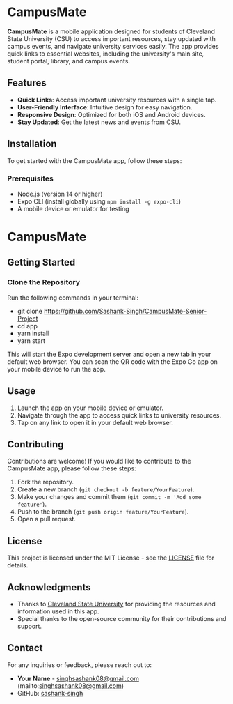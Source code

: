 # CampusMate

**CampusMate** is a mobile application designed for students of Cleveland State University (CSU) to access important resources, stay updated with campus events, and navigate university services easily. The app provides quick links to essential websites, including the university's main site, student portal, library, and campus events.

## Features

- **Quick Links**: Access important university resources with a single tap.
- **User-Friendly Interface**: Intuitive design for easy navigation.
- **Responsive Design**: Optimized for both iOS and Android devices.
- **Stay Updated**: Get the latest news and events from CSU.

## Installation

To get started with the CampusMate app, follow these steps:

### Prerequisites

- Node.js (version 14 or higher)
- Expo CLI (install globally using `npm install -g expo-cli`)
- A mobile device or emulator for testing

# CampusMate

## Getting Started

### Clone the Repository
Run the following commands in your terminal:
- git clone https://github.com/Sashank-Singh/CampusMate-Senior-Project
- cd app
- yarn install
- yarn start


This will start the Expo development server and open a new tab in your default web browser. You can scan the QR code with the Expo Go app on your mobile device to run the app.

## Usage

1. Launch the app on your mobile device or emulator.
2. Navigate through the app to access quick links to university resources.
3. Tap on any link to open it in your default web browser.

## Contributing

Contributions are welcome! If you would like to contribute to the CampusMate app, please follow these steps:

1. Fork the repository.
2. Create a new branch (`git checkout -b feature/YourFeature`).
3. Make your changes and commit them (`git commit -m 'Add some feature'`).
4. Push to the branch (`git push origin feature/YourFeature`).
5. Open a pull request.

## License

This project is licensed under the MIT License - see the [LICENSE](LICENSE) file for details.

## Acknowledgments

- Thanks to [Cleveland State University](https://www.csuohio.edu) for providing the resources and information used in this app.
- Special thanks to the open-source community for their contributions and support.

## Contact

For any inquiries or feedback, please reach out to:

- **Your Name** - singhsashank08@gmail.com (mailto:singhsashank08@gmail.com)
- GitHub: [sashank-singh](github.com/sashank-singh)
